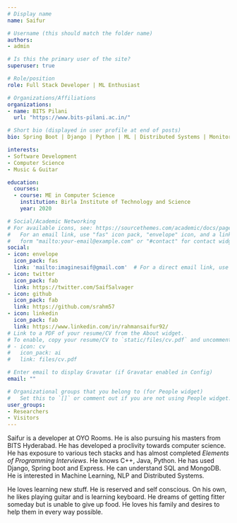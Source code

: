 ```yaml
---
# Display name
name: Saifur

# Username (this should match the folder name)
authors:
- admin

# Is this the primary user of the site?
superuser: true

# Role/position
role: Full Stack Developer | ML Enthusiast

# Organizations/Affiliations
organizations:
- name: BITS Pilani
  url: "https://www.bits-pilani.ac.in/"

# Short bio (displayed in user profile at end of posts)
bio: Spring Boot | Django | Python | ML | Distributed Systems | Monitoring

interests:
- Software Development
- Computer Science
- Music & Guitar

education:
  courses:
  - course: ME in Computer Science
    institution: Birla Institute of Technology and Science
    year: 2020

# Social/Academic Networking
# For available icons, see: https://sourcethemes.com/academic/docs/page-builder/#icons
#   For an email link, use "fas" icon pack, "envelope" icon, and a link in the
#   form "mailto:your-email@example.com" or "#contact" for contact widget.
social:
- icon: envelope
  icon_pack: fas
  link: 'mailto:imaginesaif@gmail.com'  # For a direct email link, use "mailto:test@example.org".
- icon: twitter
  icon_pack: fab
  link: https://twitter.com/SaifSalvager
- icon: github
  icon_pack: fab
  link: https://github.com/srahm57
- icon: linkedin
  icon_pack: fab
  link: https://www.linkedin.com/in/rahmansaifur92/
# Link to a PDF of your resume/CV from the About widget.
# To enable, copy your resume/CV to `static/files/cv.pdf` and uncomment the lines below.
# - icon: cv
#   icon_pack: ai
#   link: files/cv.pdf

# Enter email to display Gravatar (if Gravatar enabled in Config)
email: ""

# Organizational groups that you belong to (for People widget)
#   Set this to `[]` or comment out if you are not using People widget.
user_groups:
- Researchers
- Visitors
---
```


Saifur is a developer at OYO Rooms. He is also pursuing his masters from BITS Hyderabad. He has developed a proclivity towards computer science. He has exposure to various tech stacks and has almost completed <i>Elements of Programming Interviews</i>. He knows C++, Java, Python. He has used Django, Spring boot and Express. He can understand SQL and MongoDB. He is interested in Machine Learning, NLP and Distributed Systems.

He loves learning new stuff. He is reserved and self conscious. On his own, he likes playing guitar and is learning keyboard. He dreams of getting fitter someday but is unable to give up food. He loves his family and desires to help them in every way possible.
